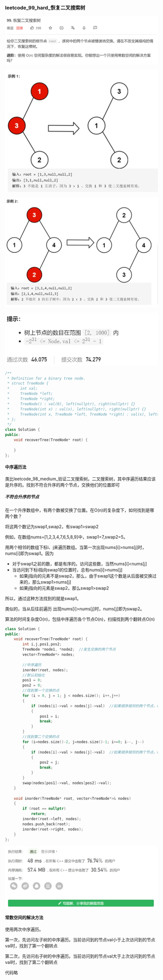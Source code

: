 ### leetcode_99_hard_恢复二叉搜索树

![image-20210113105024811](leetcode_99_hard_%E6%81%A2%E5%A4%8D%E4%BA%8C%E5%8F%89%E6%90%9C%E7%B4%A2%E6%A0%91.assets/image-20210113105024811.png)

![image-20210113105048182](leetcode_99_hard_%E6%81%A2%E5%A4%8D%E4%BA%8C%E5%8F%89%E6%90%9C%E7%B4%A2%E6%A0%91.assets/image-20210113105048182.png)

![image-20210113105103451](leetcode_99_hard_%E6%81%A2%E5%A4%8D%E4%BA%8C%E5%8F%89%E6%90%9C%E7%B4%A2%E6%A0%91.assets/image-20210113105103451.png)

![image-20210113105505182](leetcode_99_hard_%E6%81%A2%E5%A4%8D%E4%BA%8C%E5%8F%89%E6%90%9C%E7%B4%A2%E6%A0%91.assets/image-20210113105505182.png)

```c++
/**
 * Definition for a binary tree node.
 * struct TreeNode {
 *     int val;
 *     TreeNode *left;
 *     TreeNode *right;
 *     TreeNode() : val(0), left(nullptr), right(nullptr) {}
 *     TreeNode(int x) : val(x), left(nullptr), right(nullptr) {}
 *     TreeNode(int x, TreeNode *left, TreeNode *right) : val(x), left(left), right(right) {}
 * };
 */
class Solution {
public:
    void recoverTree(TreeNode* root) {

    }
};
```

#### 中序遍历法

类比leetcode_98_medium_验证二叉搜索树。二叉搜索树，其中序遍历结果应该是升序的。找到不符合升序的两个节点，交换他们的位置即可

##### 不符合升序的节点

在一个升序数组中，有两个数被交换了位置。在O(n)的复杂度下，如何找到是哪两个数？

将这两个数记为swap1,swap2，有swap1>swap2

例如，在数组nums=[1,2,3,4,7,6,5,8,9]中，swap1=7,swap2=5。

用两个相邻的数组下标i、j来遍历数组。当第一次出现nums[i]>nums[j]时，nums[i]即为swap1。因为

- 对于swap1之前的数，都是有序的。访问这些数，当然nums[i]<nums[j]
- 当访问到下标i指向swap1的位置时，总有nums[i]>nums[j]
  - 如果j指向的元素不是swap2，那么，由于swap1这个数是从后面被交换过来的，那么swap1>nums[j]
  - 如果j指向的元素是swap2，那么swap1>swap2

所以，通过这种方法找到的就是swap1。

类似的，当从后往前遍历 出现nums[i]>nums[j]时，nums[j]即为swap2。



算法的时间复杂度O(n)，包括中序遍历各个节点O(n)，扫描找到两个翻转点O(n)

```c++
class Solution {
public:
	void recoverTree(TreeNode* root) {
		int i,j,pos1,pos2;
		TreeNode *node1, *node2;  //发生交换的两个节点
		vector<TreeNode*> nodes;

		//中序遍历
		inorder(root, nodes);
		//默认初始化
		pos1 = 0;
		pos2 = 0;
		//找到第一个交换的点
		for (i = 0, j = 1; j < nodes.size(); i++,j++)
		{
			if (nodes[i]->val > nodes[j]->val)  //如果顺序相邻的两个节点，val降序，则前面一个节点是第一个交换点
			{
				pos1 = i;
				break;
			}
		}
		//找到第二个交换的点
		for (i=nodes.size()-2, j=nodes.size()-1; i>=0; i--, j--)
		{
			if (nodes[i]->val > nodes[j]->val)  //如果顺序相邻的两个节点，val降序，则后面一个节点是第二个交换点
			{
				pos2 = j;
				break;
			}
		}
		swap(nodes[pos1]->val, nodes[pos2]->val);
	}

	void inorder(TreeNode* root, vector<TreeNode*>& nodes)
	{
		if (root == nullptr)
			return;
		inorder(root->left, nodes);
		nodes.push_back(root);
		inorder(root->right, nodes);
	}
};
```

![image-20210113121951053](leetcode_99_hard_%E6%81%A2%E5%A4%8D%E4%BA%8C%E5%8F%89%E6%90%9C%E7%B4%A2%E6%A0%91.assets/image-20210113121951053.png)

#### 常数空间的解决方法

使用两次中序遍历。

第一次，先访问左子树的中序遍历。当前访问到的节点val小于上次访问到的节点val时，找到了第一个翻转点

第二次，先访问右子树的中序遍历。当前访问到的节点val大于上次访问到的节点val时，找到了第二个翻转点

代码略